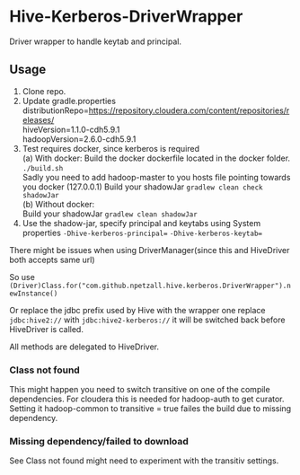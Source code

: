 # Hive-Kerberos-DriverWrapper
Driver wrapper to handle keytab and principal.

## Usage

1. Clone repo.
1. Update gradle.properties  
  distributionRepo=https://repository.cloudera.com/content/repositories/releases/  
  hiveVersion=1.1.0-cdh5.9.1  
  hadoopVersion=2.6.0-cdh5.9.1  
1. Test requires docker, since kerberos is required  
   (a) With docker: 
       Build the docker dockerfile located in the docker folder. `./build.sh`  
       Sadly you need to add hadoop-master to you hosts file pointing towards you docker (127.0.0.1)
       Build your shadowJar `gradlew clean check shadowJar`   
   (b) Without docker:  
       Build your shadowJar `gradlew clean shadowJar`
1. Use the shadow-jar, specify principal and keytabs using System properties
`-Dhive-kerberos-principal=` `-Dhive-kerberos-keytab=`

There might be issues when using DriverManager(since this and HiveDriver both accepts same url)

So use 
`(Driver)Class.for("com.github.npetzall.hive.kerberos.DriverWrapper").newInstance()`

Or replace the jdbc prefix used by Hive with the wrapper one
replace `jdbc:hive2://` with `jdbc:hive2-kerberos://` it will be switched back before HiveDriver is called.

All methods are delegated to HiveDriver.


### Class not found
This might happen you need to switch transitive on one of the compile dependencies.
For cloudera this is needed for hadoop-auth to get curator.
Setting it hadoop-common to transitive = true failes the build due to missing dependency.

### Missing dependency/failed to download
See Class not found might need to experiment with the transitiv settings.